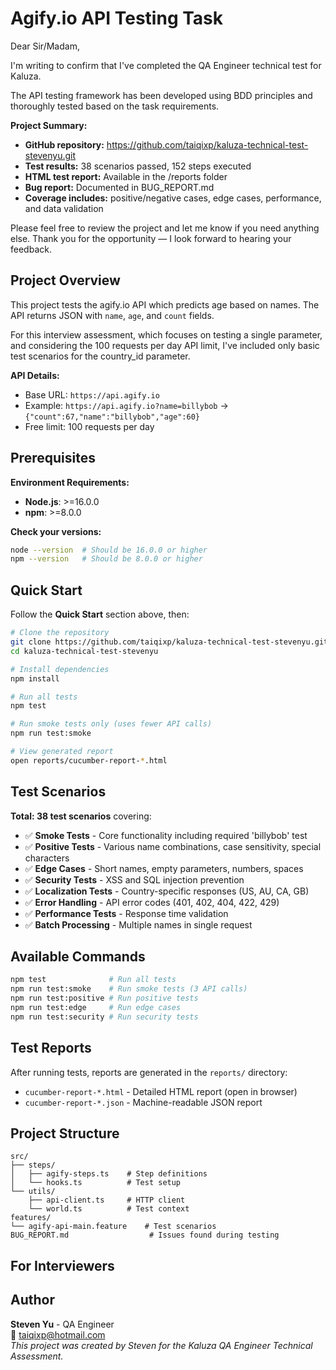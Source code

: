 # Agify.io API Testing Task

Dear Sir/Madam,

I'm writing to confirm that I've completed the QA Engineer technical test for Kaluza.

The API testing framework has been developed using BDD principles and thoroughly tested based on the task requirements.

**Project Summary:**
- **GitHub repository:** https://github.com/taiqixp/kaluza-technical-test-stevenyu.git
- **Test results:** 38 scenarios passed, 152 steps executed
- **HTML test report:** Available in the /reports folder
- **Bug report:** Documented in BUG_REPORT.md
- **Coverage includes:** positive/negative cases, edge cases, performance, and data validation

Please feel free to review the project and let me know if you need anything else.
Thank you for the opportunity — I look forward to hearing your feedback.

## Project Overview

This project tests the agify.io API which predicts age based on names. The API returns JSON with `name`, `age`, and `count` fields.

For this interview assessment, which focuses on testing a single parameter, and considering the 100 requests per day API limit, I've included only basic test scenarios for the country_id parameter.


**API Details:**
- Base URL: `https://api.agify.io`
- Example: `https://api.agify.io?name=billybob` → `{"count":67,"name":"billybob","age":60}`
- Free limit: 100 requests per day


## Prerequisites

**Environment Requirements:**
- **Node.js**: >=16.0.0
- **npm**: >=8.0.0

**Check your versions:**
```bash
node --version  # Should be 16.0.0 or higher
npm --version   # Should be 8.0.0 or higher
```

## Quick Start
Follow the **Quick Start** section above, then:

```bash
# Clone the repository
git clone https://github.com/taiqixp/kaluza-technical-test-stevenyu.git
cd kaluza-technical-test-stevenyu

# Install dependencies
npm install

# Run all tests
npm test

# Run smoke tests only (uses fewer API calls)
npm run test:smoke

# View generated report
open reports/cucumber-report-*.html
```

## Test Scenarios

**Total: 38 test scenarios** covering:
- ✅ **Smoke Tests** - Core functionality including required 'billybob' test
- ✅ **Positive Tests** - Various name combinations, case sensitivity, special characters
- ✅ **Edge Cases** - Short names, empty parameters, numbers, spaces
- ✅ **Security Tests** - XSS and SQL injection prevention
- ✅ **Localization Tests** - Country-specific responses (US, AU, CA, GB)
- ✅ **Error Handling** - API error codes (401, 402, 404, 422, 429)
- ✅ **Performance Tests** - Response time validation
- ✅ **Batch Processing** - Multiple names in single request

## Available Commands

```bash
npm test              # Run all tests
npm run test:smoke    # Run smoke tests (3 API calls)
npm run test:positive # Run positive tests
npm run test:edge     # Run edge cases
npm run test:security # Run security tests
```

## Test Reports

After running tests, reports are generated in the `reports/` directory:
- `cucumber-report-*.html` - Detailed HTML report (open in browser)
- `cucumber-report-*.json` - Machine-readable JSON report

## Project Structure

```
src/
├── steps/
│   ├── agify-steps.ts    # Step definitions
│   └── hooks.ts          # Test setup
└── utils/
    ├── api-client.ts     # HTTP client
    └── world.ts          # Test context
features/
└── agify-api-main.feature    # Test scenarios
BUG_REPORT.md                  # Issues found during testing
```


## For Interviewers

## Author
**Steven Yu** - QA Engineer  
📧 taiqixp@hotmail.com  
*This project was created by Steven for the Kaluza QA Engineer Technical Assessment.*

